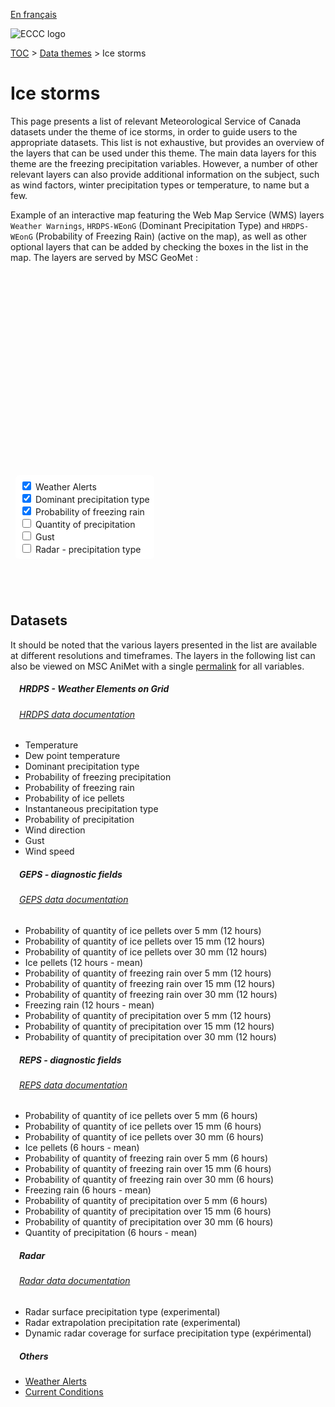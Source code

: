 [En français](ice_storms_fr.md)

![ECCC logo](../img_eccc-logo.png)

[TOC](../readme_en.md) > [Data themes](readme_en.md) > Ice storms

# Ice storms&emsp;<i class="wi wi-rain-mix" style="font-size: 45px; color: #4e64a6;"></i>

This page presents a list of relevant Meteorological Service of Canada datasets under the theme of ice storms, in order to guide users to the appropriate datasets. This list is not exhaustive, but provides an overview of the layers that can be used under this theme. The main data layers for this theme are the freezing precipitation variables. However, a number of other relevant layers can also provide additional information on the subject, such as wind factors, winter precipitation types or temperature, to name but a few.

Example of an interactive map featuring the Web Map Service (WMS) layers `Weather Warnings`, `HRDPS-WEonG` (Dominant Precipitation Type) and `HRDPS-WEonG` (Probability of Freezing Rain) (active on the map), as well as other optional layers that can be added by checking the boxes in the list in the map. The layers are served by MSC GeoMet :

<div id="map" style="height: 500px; position: relative">
  <div id="legend-popup">
    <div id="legend-popup-content">
      <img id="legend-img" src="" />
    </div>
  </div>

  <div id="switch-content" style="position: absolute; z-index: 1; bottom: 40px; left: 8px;">
    <div id="switch-case">
        <label>
          <input type="checkbox" id="layer4" checked>
          <span onmouseover="updateLegend('https://geo.weather.gc.ca/geomet?version=1.3.0&service=WMS&request=GetLegendGraphic&sld_version=1.1.0&layer=ALERTS&format=image/png')">Weather Alerts</span>
        </label></br>
        <label>
          <input type="checkbox" id="layer1" checked>
          <span onmouseover="updateLegend('https://geo.wxod-dev.cmc.ec.gc.ca/geomet?version=1.3.0&service=WMS&request=GetLegendGraphic&sld_version=1.1.0&layer=GDPS-WEonG_15km_DominantPrecipType&format=image/png&STYLE=DominantPrecipType_Dis')">Dominant precipitation type</span>
        </label></br>
        <label>
          <input type="checkbox" id="layer2" checked>
          <span onmouseover="updateLegend('https://geo.wxod-dev.cmc.ec.gc.ca/geomet?version=1.3.0&service=WMS&request=GetLegendGraphic&sld_version=1.1.0&layer=GDPS-WEonG_15km_FreezingRain-Prob&format=image/png&STYLE=FreezingRain-Prob')">Probability of freezing rain</span>
        </label></br>
        <label>
          <input type="checkbox" id="layer5">
          <span onmouseover="updateLegend('https://geo.wxod-dev.cmc.ec.gc.ca/geomet?version=1.3.0&service=WMS&request=GetLegendGraphic&sld_version=1.1.0&layer=REPS.DIAG.6_PRMM.ERMEAN&format=image/png&STYLE=REPS_PRMM-LINEAR')">Quantity of precipitation</span>
        </label></br>
        <label>
          <input type="checkbox" id="layer3">
          <span onmouseover="updateLegend('https://geo.wxod-dev.cmc.ec.gc.ca/geomet?version=1.3.0&service=WMS&request=GetLegendGraphic&sld_version=1.1.0&layer=GDPS-WEonG_15km_WindGust&format=image/png&STYLE=GUST_INTERV_MS2KTS')">Gust</span>
        </label></br>
        <label>
          <input type="checkbox" id="layer6">
          <span onmouseover="updateLegend('https://geo.wxod-dev.cmc.ec.gc.ca/geomet?version=1.3.0&service=WMS&request=GetLegendGraphic&sld_version=1.1.0&layer=Radar_1km_SfcPrecipType&format=image/png&STYLE=SfcPrecipType_Dis')">Radar - precipitation type</span>
        </label></br>
    </div>
  </div>
</div>
</br>

## Datasets

It should be noted that the various layers presented in the list are available at different resolutions and timeframes.
The layers in the following list can also be viewed on MSC AniMet with a single [permalink](https://eccc-msc.github.io/msc-animet/?layers=GEPS.DIAG.12_FRMM.ERGE5;0.75;1;1;0,GEPS.DIAG.12_FRMM.ERGE15;0.75;0;1;0,GEPS.DIAG.12_FRMM.ERGE30;0.75;0;1;0,GEPS.DIAG.12_FRMM.ERMEAN;0.75;0;1;0,GEPS.DIAG.12_PEMM.ERGE5;0.75;0;1;0,GEPS.DIAG.12_PEMM.ERGE15;0.75;0;1;0,GEPS.DIAG.12_PEMM.ERGE30;0.75;0;1;0,GEPS.DIAG.12_PEMM.ERMEAN;0.75;0;1;0,GEPS.DIAG.12_PRMM.ERGE5;0.75;0;1;0,GEPS.DIAG.12_PRMM.ERGE15;0.75;0;1;0,GEPS.DIAG.12_PRMM.ERGE30;0.75;0;1;0,REPS.DIAG.6_FRMM.ERGE5;0.75;0;1;0,REPS.DIAG.6_FRMM.ERGE15;0.75;0;1;0,REPS.DIAG.6_FRMM.ERGE30;0.75;0;1;0,REPS.DIAG.6_FRMM.ERMEAN;0.75;0;1;0,REPS.DIAG.6_PEMM.ERGE5;0.75;0;1;0,REPS.DIAG.6_PEMM.ERGE15;0.75;0;1;0,REPS.DIAG.6_PEMM.ERGE30;0.75;0;1;0,REPS.DIAG.6_PEMM.ERMEAN;0.75;0;1;0,REPS.DIAG.6_PRMM.ERGE5;0.75;0;1;0,REPS.DIAG.6_PRMM.ERGE15;0.75;0;1;0,REPS.DIAG.6_PRMM.ERGE30;0.75;0;1;0,REPS.DIAG.6_PRMM.ERMEAN;0.75;0;1;0,GDPS-WEonG_15km_WindSpeed;0.75;0;1;0,GDPS-WEonG_15km_WindGust;0.75;0;1;0,GDPS-WEonG_15km_WindDir;0.75;0;1;0,GDPS-WEonG_15km_Precip-Prob;0.75;0;1;0,GDPS-WEonG_15km_InstantPrecipType;0.75;0;1;0,GDPS-WEonG_15km_IcePellets-Prob;0.75;0;1;0,GDPS-WEonG_15km_FreezingRain-Prob;0.75;0;1;0,GDPS-WEonG_15km_FreezingPrecip-Prob;0.75;0;1;0,GDPS-WEonG_15km_DominantPrecipType;0.75;0;1;0,GDPS-WEonG_15km_DewPointTemp;0.75;0;1;0,GDPS-WEonG_15km_AirTemp;0.75;0;1;0,CURRENT_CONDITIONS;0.75;0;1;0,ALERTS;0.75;0;1;0,Radar_1km_SfcPrecipType;0.75;0;1;0,Radar-Coverage_SfcPrecipType;0.75;0;1;0,Radar_1km_dBZ-Extrapolation;0.75;0;1;0&extent=-17028947,1084196,-370327,9328911) for all variables.

##### &emsp;<span class="badge badge-info">HRDPS - Weather Elements on Grid</span>
###### &emsp;[HRDPS data documentation](../msc-data/nwp_hrdps/readme_hrdps_en.md)
* Temperature
* Dew point temperature
* Dominant precipitation type
* Probability of freezing precipitation
* Probability of freezing rain
* Probability of ice pellets
* Instantaneous precipitation type
* Probability of precipitation
* Wind direction
* Gust
* Wind speed</br>

##### &emsp;<span class="badge badge-info">GEPS - diagnostic fields</span>
###### &emsp;[GEPS data documentation](../msc-data/nwp_geps/readme_geps_en.md)
* Probability of quantity of ice pellets over 5 mm (12 hours)
* Probability of quantity of ice pellets over 15 mm (12 hours)
* Probability of quantity of ice pellets over 30 mm (12 hours)
* Ice pellets (12 hours - mean)
* Probability of quantity of freezing rain over 5 mm (12 hours)
* Probability of quantity of freezing rain over 15 mm (12 hours)
* Probability of quantity of freezing rain over 30 mm (12 hours)
* Freezing rain (12 hours - mean)
* Probability of quantity of precipitation over 5 mm (12 hours)
* Probability of quantity of precipitation over 15 mm (12 hours)
* Probability of quantity of precipitation over 30 mm (12 hours)</br>

##### &emsp;<span class="badge badge-info">REPS - diagnostic fields</span>
###### &emsp;[REPS data documentation](../msc-data/nwp_reps/readme_reps_en.md)
* Probability of quantity of ice pellets over 5 mm (6 hours)
* Probability of quantity of ice pellets over 15 mm (6 hours)
* Probability of quantity of ice pellets over 30 mm (6 hours)
* Ice pellets (6 hours - mean)
* Probability of quantity of freezing rain over 5 mm (6 hours)
* Probability of quantity of freezing rain over 15 mm (6 hours)
* Probability of quantity of freezing rain over 30 mm (6 hours)
* Freezing rain (6 hours - mean)
* Probability of quantity of precipitation over 5 mm (6 hours)
* Probability of quantity of precipitation over 15 mm (6 hours)
* Probability of quantity of precipitation over 30 mm (6 hours)
* Quantity of precipitation (6 hours - mean)</br>

##### &emsp;<span class="badge badge-info">Radar</span>
###### &emsp;[Radar data documentation](../msc-data/obs_radar/readme_radar_en.md)
* Radar surface precipitation type (experimental)
* Radar extrapolation precipitation rate (experimental)
* Dynamic radar coverage for surface precipitation type (expérimental)</br>

##### &emsp;<span class="badge badge-info">Others</span>

* [Weather Alerts](../msc-data/alerts/readme_alerts_en.md)
* [Current Conditions](../msc-data/citypage-weather/readme_citypageweather_en.md)

<style>
  #legend-img {
    margin: 0px;
  }
  #legend-popup {
    position: absolute;
    top: 40px;
    right: 8px;
    z-index: 2;
  }
  .legend-switch{
    top: 8px;
    right: .5em;
  }
  .ol-touch .legend-switch {
    top: 80px;
  }
 #switch-content {
  background-color: white;
  border-radius: 6px;
  padding: 7px;
 }
 label {
  font-size: 14px;
  margin-bottom: 0px;
 }
 input[type="checkbox"] {
  width: 14px;
  height: 14px;
  }
</style>

<link rel="stylesheet" href="https://cdn.jsdelivr.net/npm/ol@v7.3.0/ol.css" type="text/css"/>
<link rel="stylesheet" href="../../css/weather-icons-master/css/weather-icons.min.css">
<script src="https://cdn.polyfill.io/v2/polyfill.min.js?features=requestAnimationFrame,Element.prototype.classList,URL"></script>
<script src="https://cdn.jsdelivr.net/npm/ol@v7.3.0/dist/ol.js"></script>
<script src="https://cdnjs.cloudflare.com/ajax/libs/FileSaver.js/1.3.3/FileSaver.min.js"></script>
<script>
    function isIE() {
      return window.navigator.userAgent.match(/(MSIE|Trident)/);
    }
    var head = document.getElementsByTagName('head')[0];
    var js = document.createElement("script");
    js.type = "text/javascript";
    if (isIE())
    {
        js.src = "../../js/ice_storms_theme_ie.js";
        document.getElementById("controller").setAttribute("hidden", true);
    }
    else
    {
        js.src = "../../js/ice_storms_theme.js";
    }
    head.appendChild(js);
</script>
